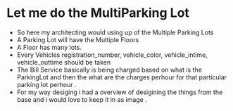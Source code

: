 # Let me do the MultiParking Lot

- So here my architecting would using up of the Multiple Parking Lots 
- A Parking Lot will have the Multiple Floors
- A Floor has many lots.
- Every Vehicles registration_number, vehicle_color, vehicle_intime, vehicle_outtime should be taken
- The Bill Service basically is being charged based on what is the ParkingLot and then the what are the charges perhour for that particular parking lot perhour .
- For my way desiging i had a overview of desigining the things from the base and i would love to keep it in as image .
